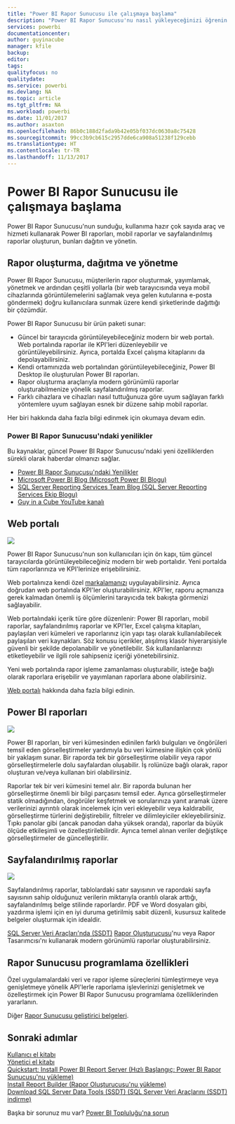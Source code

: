 ```yaml
---
title: "Power BI Rapor Sunucusu ile çalışmaya başlama"
description: "Power BI Rapor Sunucusu'nu nasıl yükleyeceğinizi öğrenin. "
services: powerbi
documentationcenter: 
author: guyinacube
manager: kfile
backup: 
editor: 
tags: 
qualityfocus: no
qualitydate: 
ms.service: powerbi
ms.devlang: NA
ms.topic: article
ms.tgt_pltfrm: NA
ms.workload: powerbi
ms.date: 11/01/2017
ms.author: asaxton
ms.openlocfilehash: 86b0c188d2fada9b42e05bf037dc0630a8c75428
ms.sourcegitcommit: 99cc3b9cb615c2957dde6ca908a51238f129cebb
ms.translationtype: HT
ms.contentlocale: tr-TR
ms.lasthandoff: 11/13/2017
---
```

# <a name="get-started-with-power-bi-report-server"></a>Power BI Rapor Sunucusu ile çalışmaya başlama
Power BI Rapor Sunucusu'nun sunduğu, kullanıma hazır çok sayıda araç ve hizmeti kullanarak Power BI raporları, mobil raporlar ve sayfalandırılmış raporlar oluşturun, bunları dağıtın ve yönetin.

## <a name="create-deploy-and-manage-reports"></a>Rapor oluşturma, dağıtma ve yönetme
Power BI Rapor Sunucusu, müşterilerin rapor oluşturmak, yayımlamak, yönetmek ve ardından çeşitli yollarla (bir web tarayıcısında veya mobil cihazlarında görüntülemelerini sağlamak veya gelen kutularına e-posta göndermek) doğru kullanıcılara sunmak üzere kendi şirketlerinde dağıttığı bir çözümdür.

Power BI Rapor Sunucusu bir ürün paketi sunar:

* Güncel bir tarayıcıda görüntüleyebileceğiniz modern bir web portalı. Web portalında raporlar ile KPI'leri düzenleyebilir ve görüntüleyebilirsiniz. Ayrıca, portalda Excel çalışma kitaplarını da depolayabilirsiniz.
* Kendi ortamınızda web portalından görüntüleyebileceğiniz, Power BI Desktop ile oluşturulan Power BI raporları.
* Rapor oluşturma araçlarıyla modern görünümlü raporlar oluşturabilmenize yönelik sayfalandırılmış raporlar.
* Farklı cihazlara ve cihazları nasıl tuttuğunuza göre uyum sağlayan farklı yöntemlere uyum sağlayan esnek bir düzene sahip mobil raporlar.

Her biri hakkında daha fazla bilgi edinmek için okumaya devam edin.

### <a name="whats-new-in-power-bi-report-server"></a>Power BI Rapor Sunucusu'ndaki yenilikler
Bu kaynaklar, güncel Power BI Rapor Sunucusu'ndaki yeni özelliklerden sürekli olarak haberdar olmanızı sağlar.

* [Power BI Rapor Sunucusu'ndaki Yenilikler](whats-new.md)
* [Microsoft Power BI Blog (Microsoft Power BI Blogu)](https://powerbi.microsoft.com/blog/)
* [SQL Server Reporting Services Team Blog (SQL Server Reporting Services Ekip Blogu)](https://blogs.msdn.microsoft.com/sqlrsteamblog/)
* [Guy in a Cube YouTube kanalı](https://aka.ms/guyinacube)

## <a name="web-portal"></a>Web portalı
![](media/get-started/web-portal.png)

Power BI Rapor Sunucusu'nun son kullanıcıları için ön kapı, tüm güncel tarayıcılarda görüntüleyebileceğiniz modern bir web portalıdır. Yeni portalda tüm raporlarınıza ve KPI'lerinize erişebilirsiniz.

Web portalınıza kendi özel [markalamanızı](https://docs.microsoft.com/sql/reporting-services/branding-the-web-portal) uygulayabilirsiniz. Ayrıca doğrudan web portalında KPI'ler oluşturabilirsiniz. KPI'ler, raporu açmanıza gerek kalmadan önemli iş ölçümlerini tarayıcıda tek bakışta görmenizi sağlayabilir.

Web portalındaki içerik türe göre düzenlenir: Power BI raporları, mobil raporlar, sayfalandırılmış raporlar ve KPI'ler, Excel çalışma kitapları, paylaşılan veri kümeleri ve raporlarınız için yapı taşı olarak kullanılabilecek paylaşılan veri kaynakları. Söz konusu içerikler, alışılmış klasör hiyerarşisiyle güvenli bir şekilde depolanabilir ve yönetilebilir. Sık kullanılanlarınızı etiketleyebilir ve ilgili role sahipseniz içeriği yönetebilirsiniz.

Yeni web portalında rapor işleme zamanlaması oluşturabilir, isteğe bağlı olarak raporlara erişebilir ve yayımlanan raporlara abone olabilirsiniz.

[Web portalı](https://docs.microsoft.com/sql/reporting-services/web-portal-ssrs-native-mode) hakkında daha fazla bilgi edinin.

## <a name="power-bi-reports"></a>Power BI raporları
![](media/get-started/powerbi-reports.png)

Power BI raporları, bir veri kümesinden edinilen farklı bulguları ve öngörüleri temsil eden görselleştirmeler yardımıyla bu veri kümesine ilişkin çok yönlü bir yaklaşım sunar.  Bir raporda tek bir görselleştirme olabilir veya rapor görselleştirmelerle dolu sayfalardan oluşabilir. İş rolünüze bağlı olarak, rapor oluşturan ve/veya kullanan biri olabilirsiniz.

Raporlar tek bir veri kümesini temel alır. Bir raporda bulunan her görselleştirme önemli bir bilgi parçasını temsil eder. Ayrıca görselleştirmeler statik olmadığından, öngörüler keşfetmek ve sorularınıza yanıt aramak üzere verilerinizi ayrıntılı olarak incelemek için veri ekleyebilir veya kaldırabilir, görselleştirme türlerini değiştirebilir, filtreler ve dilimleyiciler ekleyebilirsiniz. Tıpkı panolar gibi (ancak panodan daha yüksek oranda), raporlar da büyük ölçüde etkileşimli ve özelleştirilebilirdir. Ayrıca temel alınan veriler değiştikçe görselleştirmeler de güncelleştirilir.

## <a name="paginated-reports"></a>Sayfalandırılmış raporlar
![](media/get-started/paginated-reports.png)

Sayfalandırılmış raporlar, tablolardaki satır sayısının ve rapordaki sayfa sayısının sahip olduğunuz verilerin miktarıyla orantılı olarak arttığı, sayfalandırılmış belge stilinde raporlardır. PDF ve Word dosyaları gibi, yazdırma işlemi için en iyi duruma getirilmiş sabit düzenli, kusursuz kalitede belgeler oluşturmak için idealdir.

[SQL Server Veri Araçları'nda (SSDT)](https://docs.microsoft.com/sql/reporting-services/tools/reporting-services-in-sql-server-data-tools-ssdt) [Rapor Oluşturucusu](https://docs.microsoft.com/sql/reporting-services/report-builder/report-builder-in-sql-server-2016)'nu veya Rapor Tasarımcısı'nı kullanarak modern görünümlü raporlar oluşturabilirsiniz.

## <a name="report-server-programming-features"></a>Rapor Sunucusu programlama özellikleri
Özel uygulamalardaki veri ve rapor işleme süreçlerini tümleştirmeye veya genişletmeye yönelik API'lerle raporlama işlevlerinizi genişletmek ve özelleştirmek için Power BI Rapor Sunucusu programlama özelliklerinden yararlanın.

Diğer [Rapor Sunucusu geliştirici belgeleri](https://docs.microsoft.com/sql/reporting-services/reporting-services-developer-documentation).

## <a name="next-steps"></a>Sonraki adımlar
[Kullanıcı el kitabı](user-handbook-overview.md)  
[Yönetici el kitabı](admin-handbook-overview.md)  
[Quickstart: Install Power BI Report Server (Hızlı Başlangıç: Power BI Rapor Sunucusu'nu yükleme)](quickstart-install-report-server.md)  
[Install Report Builder (Rapor Oluşturucusu'nu yükleme)](https://docs.microsoft.com/sql/reporting-services/install-windows/install-report-builder)  
[Download SQL Server Data Tools (SSDT) (SQL Server Veri Araçlarını (SSDT) indirme)](http://go.microsoft.com/fwlink/?LinkID=616714)

Başka bir sorunuz mu var? [Power BI Topluluğu'na sorun](https://community.powerbi.com/)

